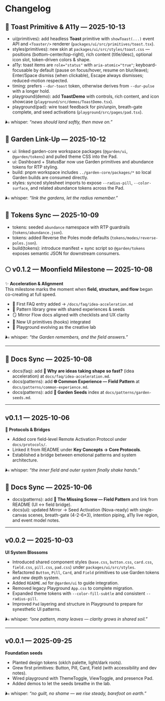 # Changelog

## 🌸 Toast Primitive & A11y — 2025-10-13

- ui(primitives): add headless **Toast** primitive with `showToast(...)` event API and `<Toaster/>` renderer (`packages/ui/src/primitives/toast.tsx`).
- styles(primitives): new skin at `packages/ui/src/styles/toast.css` — positions (bottom-center/top-right), rich content (title/desc), optional icon slot, token-driven colors & shape.
- a11y: toast items are `role="status"` with `aria-atomic="true"`; keyboard-focusable by default (pause on focus/hover, resume on blur/leave); Enter/Space dismiss (when clickable), Escape always dismisses; reduced-motion respected.
- timing: prefers `--dur-toast` token, otherwise derives from `--dur-pulse` with a longer hold.
- playground(demo): add **ToastDemo** with controls, rich content, and icon showcase (`playground/src/demos/ToastDemo.tsx`).
- playground(pad): wire toast feedback for pin/unpin, breath-gate complete, and seed activations (`playground/src/pages/pad.tsx`).

🌬 whisper: _“news should land softly, then move on.”_

## 🌱 Garden Link-Up — 2025-10-12

- ui: linked garden-core workspace packages (`@garden/ui`, `@garden/tokens`) and pulled theme CSS into the Pad.
- ui: Dashboard + StatusBar now use Garden primitives and abundance tokens for RTP styling.
- build: pnpm workspace includes `../garden-core/packages/*` so local Garden builds are consumed directly.
- styles: synced stylesheet imports to expose `--radius-pill`, `--color-surface`, and related abundance tokens across the Pad.

🌬 whisper: _“link the gardens, let the radius remember.”_

## 🌱 Tokens Sync — 2025-10-09

- tokens: seeded `abundance` namespace with RTP guardrails (`tokens/abundance.json`).
- tokens: added Reverse the Poles mode defaults (`tokens/modes/reverse-poles.json`).
- build(tokens): introduce manifest + sync script so `@garden/tokens` exposes semantic JSON for downstream consumers.

## 🌕 v0.1.2 — Moonfield Milestone — 2025-10-08

✨ **Acceleration & Alignment**  
This milestone marks the moment when **field, structure, and flow** began co-creating at full speed.

- 🧚 First FAQ entry added → `/docs/faq/idea-acceleration.md`
- 🌿 Pattern library grew with shared experiences & seeds
- 🪞 Mirror Flow docs aligned with checklists and UX clarity
- 🔩 New UI primitives (hooks) integrated
- 🧭 Playground evolving as the creative lab

🌬 whisper: _“the Garden remembers, and the field answers.”_

---

## 📜 Docs Sync — 2025-10-08

- docs(faq): add **📡 Why are ideas taking shape so fast?** (idea acceleration) at `docs/faq/idea-acceleration.md`.
- docs(patterns): add **🌐 Common Experience — Field Pattern** at `docs/patterns/common-experience.md`.
- docs(patterns): add **🌱 Garden Seeds** index at `docs/patterns/garden-seeds.md`.

---

## v0.1.1 — 2025-10-06

**🌱 Protocols & Bridges**

- Added core field-level Remote Activation Protocol under `docs/protocols/`.
- Linked it from README under **Key Concepts → Core Protocols**.
- Established a bridge between emotional patterns and system architecture.

🌬 whisper: _“the inner field and outer system finally shake hands.”_

## 📜 Docs Sync — 2025-10-06

- docs(patterns): add **🔩 The Missing Screw — Field Pattern** and link from README (UI ↔ field bridge).
- docs(ui): updated Mirror → Seed Activation (Nova-ready) with single-canvas scenes, breath-gate (4-2-6×3), intention piping, a11y live region, and event model notes.

---

## v0.0.2 — 2025-10-03

**UI System Blossoms**

- Introduced shared component styles (`base.css`, `button.css`, `card.css`, `field.css`, `pill.css`, `pad.css`) under `packages/ui/src/styles`.
- Refactored `Button`, `Pill`, `Card`, and `Field` primitives to use Garden tokens and new depth system.
- Added `README.md` for `@garden/ui` to guide integration.
- Removed legacy Playground `App.css` to complete migration.
- Expanded theme tokens with `--color-fill-subtle` and consistent `--radius-pill`.
- Improved `Pad` layering and structure in Playground to prepare for synesthetic UI patterns.

🌬 whisper: _“one pattern, many leaves — clarity grows in shared soil.”_

---

## v0.0.1 — 2025-09-25

**Foundation seeds**

- Planted design tokens (oklch palette, light/dark roots).
- Grew first primitives: Button, Pill, Card, Field (with accessibility and dev notes).
- Wired playground with ThemeToggle, ViewToggle, and presence Pad.
- Added demos to let the seeds breathe in the lab.

🌬 whisper: _“no guilt, no shame — we rise steady, barefoot on earth.”_
